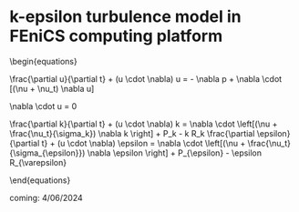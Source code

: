 # k-epsilon turbulence model in FEniCS computing platform

\begin{equations}

\frac{\partial u}{\partial t} + (u \cdot \nabla) u = - \nabla p + \nabla \cdot [(\nu + \nu_t) \nabla u]

\nabla \cdot u = 0

\frac{\partial k}{\partial t} + (u \cdot \nabla) k = \nabla \cdot \left[(\nu + \frac{\nu_t}{\sigma_k}) \nabla k \right] + P_k - k R_k
\frac{\partial \epsilon}{\partial t} + (u \cdot \nabla) \epsilon = \nabla \cdot \left[(\nu + \frac{\nu_t} {\sigma_{\epsilon}}) \nabla \epsilon \right] + P_{\epsilon} - \epsilon R_{\varepsilon}

\end{equations}

coming: 4/06/2024 
